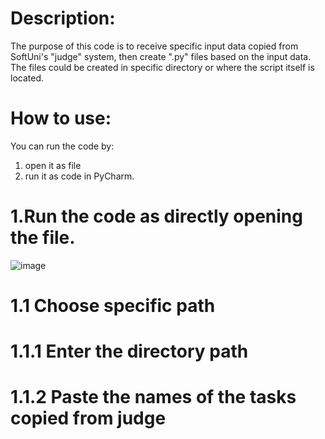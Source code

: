 <!-- # python-script-to-create-.py-files -->
# Description:
The purpose of this code is to receive specific input data copied from SoftUni's "judge" system, then create ".py" files based on the input data. 
The files could be created in specific directory or where the script itself is located.

# How to use: 
You can run the code by: 
1. open it as file 
2. run it as code in PyCharm.

# 1.Run the code as directly opening the file.

![image](https://user-images.githubusercontent.com/47159032/198837011-1c6a799e-1c85-465f-a8a6-3bf195f74644.png)

# 1.1 Choose specific path

# 1.1.1 Enter the directory path

# 1.1.2 Paste the names of the tasks copied from judge
